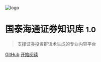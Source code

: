 ![logo](https://docsify.js.org/_media/icon.svg)

# 国泰海通证券知识库 <small>1.0</small>

> 支撑证券投资群话术生成的专业内容平台

[GitHub](https://github.com/jinyang756/GitHub-knowledge-base.git)
[开始阅读](#国泰海通证券知识库)